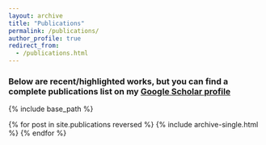 ```yaml
---
layout: archive
title: "Publications"
permalink: /publications/
author_profile: true
redirect_from: 
  - /publications.html
---
```


### Below are recent/highlighted works, but you can find a complete publications list on my [Google Scholar profile](https://scholar.google.com/citations?user=2VgJ4loAAAAJ&hl=en)


{% include base_path %}

{% for post in site.publications reversed %}
  {% include archive-single.html %}
{% endfor %}
